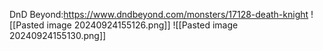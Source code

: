 DnD Beyond:https://www.dndbeyond.com/monsters/17128-death-knight
![[Pasted image 20240924155126.png]]
![[Pasted image 20240924155130.png]]